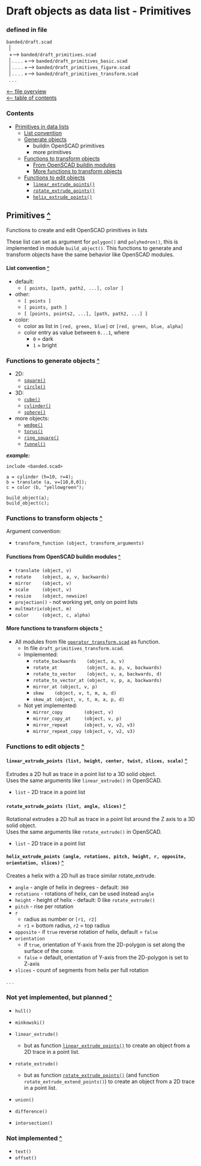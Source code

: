 Draft objects as data list - Primitives
=======================================

### defined in file
`banded/draft.scad`\
` `| \
` `+--> `banded/draft_primitives.scad`\
` `| . . . . +--> `banded/draft_primitives_basic.scad`\
` `| . . . . +--> `banded/draft_primitives_figure.scad`\
` `| . . . . +--> `banded/draft_primitives_transform.scad`\
` `. . .

[<-- file overview](file_overview.md)\
[<-- table of contents](contents.md)

### Contents
[contents]: #contents "Up to Contents"
- [Primitives in data lists](#primitives-)
  - [List convention](#list-convention-)
  - [Generate objects](#functions-to-generate-objects-)
    - buildin OpenSCAD primitives
    - more primitives
  - [Functions to transform objects](#functions-to-transform-objects-)
    - [From OpenSCAD buildin modules](#functions-from-openscad-buildin-modules-)
    - [More functions to transform objects](#more-functions-to-transform-objects-)
  - [Functions to edit objects](#functions-to-edit-objects-)
    - [`linear_extrude_points()`][linear_extrude_points]
    - [`rotate_extrude_points()`][rotate_extrude_points]
    - [`helix_extrude_points()`][helix_extrude_points]


Primitives [^][contents]
------------------------
Functions to create and edit OpenSCAD primitives in lists

These list can set as argument for `polygon()` and `polyhedron()`,
this is implemented in module `build_object()`.
This functions to generate and transform objects have the same behavior
like OpenSCAD modules.

#### List convention [^][contents]
- default:
  - `[ points, [path, path2, ...], color ]`
- other:
  - `[ points ]`
  - `[ points, path ]`
  - `[ [points, points2, ...], [path, path2, ...] ]`
- color:
  - color as list in `[red, green, blue]` or `[red, green, blue, alpha]`
  - color entry as value between `0...1`, where
    - `0` = dark
    - `1` = bright

### Functions to generate objects [^][contents]
- 2D:
  - [`square()`](extend.md#square_extend-size-center-align-)
  - [`circle()`](extend.md#circle_extend-r-angle-slices-piece-outer-align-d-)
- 3D:
  - [`cube()`](extend.md#square_extend-size-center-align-)
  - [`cylinder()`](extend.md#cylinder_extend-h-r1-r2-center-r-d-d1-d2-angle-slices-piece-outer-align-)
  - [`sphere()`](extend.md#sphere_extend-r-d-align-)
- more objects:
  - [`wedge()`](object.md#wedge-v_min-v_max-v2_min-v2_max-)
  - [`torus()`](object.md#torus-r-w-ri-ro-angle-center-fn_ring-align-)
  - [`ring_square()`](object.md#ring_square-h-r-w-ri-ro-angle-center-d-di-do-align-)
  - [`funnel()`](object.md#funnel-h-ri1-ri2-ro1-ro2-w-angle-di1-di2-do1-do2-align-)

___example:___
```OpenSCAD
include <banded.scad>

a = cylinder (h=10, r=4);
b = translate (a, v=[10,0,0]);
c = color (b, "yellowgreen");

build_object(a);
build_object(c);
```


### Functions to transform objects [^][contents]
Argument convention:
- `transform_function (object, transform_arguments)`

#### Functions from OpenSCAD buildin modules [^][contents]
- `translate (object, v)`
- `rotate    (object, a, v, backwards)`
- `mirror    (object, v)`
- `scale     (object, v)`
- `resize    (object, newsize)`
- `projection()` - not working yet, only on point lists
- `multmatrix(object, m)`
- `color     (object, c, alpha)`


#### More functions to transform objects [^][contents]
- All modules from file
  [`operator_transform.scad`](operator.md#transform-operator- "Transform operator for affine transformations")
  as function.
  - In file `draft_primitives_transform.scad`.
  - Implemented:
    - `rotate_backwards    (object, a, v)`
    - `rotate_at           (object, a, p, v, backwards)`
    - `rotate_to_vector    (object, v, a, backwards, d)`
    - `rotate_to_vector_at (object, v, p, a, backwards)`
    - `mirror_at (object, v, p)`
    - `skew    (object, v, t, m, a, d)`
    - `skew_at (object, v, t, m, a, p, d)`
  - Not yet implemented:
    - `mirror_copy        (object, v)`
    - `mirror_copy_at     (object, v, p)`
    - `mirror_repeat      (object, v, v2, v3)`
    - `mirror_repeat_copy (object, v, v2, v3)`


### Functions to edit objects [^][contents]

#### `linear_extrude_points (list, height, center, twist, slices, scale)` [^][contents]
[linear_extrude_points]: #linear_extrude_points-list-height-center-twist-slices-scale-
Extrudes a 2D hull as trace in a point list to a 3D solid object.\
Uses the same arguments like `linear_extrude()` in OpenSCAD.
- `list` - 2D trace in a point list

#### `rotate_extrude_points (list, angle, slices)` [^][contents]
[rotate_extrude_points]: #rotate_extrude_points-list-angle-slices-
Rotational extrudes a 2D hull as trace in a point list
around the Z axis to a 3D solid object.\
Uses the same arguments like `rotate_extrude()` in OpenSCAD.
- `list` - 2D trace in a point list

#### `helix_extrude_points (angle, rotations, pitch, height, r, opposite, orientation, slices)` [^][contents]
[helix_extrude_points]: #helix_extrude_points-angle-rotations-pitch-height-r-opposite-orientation-slices-
Creates a helix with a 2D hull as trace similar rotate_extrude.
- `angle`     - angle of helix in degrees - default: `360`
- `rotations` - rotations of helix, can be used instead `angle`
- `height`    - height of helix - default: 0 like `rotate_extrude()`
- `pitch`     - rise per rotation
- `r`
  - radius as number or `[r1, r2]`
  - `r1` = bottom radius, `r2` = top radius
- `opposite`  - if `true` reverse rotation of helix, default = `false`
- `orientation`
  - if `true`, orientation of Y-axis from the 2D-polygon is set along the surface of the cone.
  - `false` = default, orientation of Y-axis from the 2D-polygon is set to Z-axis
- `slices`    - count of segments from helix per full rotation


. . .


### Not yet implemented, but planned [^][contents]
- `hull()`
- `minkowski()`

- `linear_extrude()`
  - but as function [`linear_extrude_points()`][linear_extrude_points]
    to create an object from a 2D trace in a point list.
- `rotate_extrude()`
  - but as function [`rotate_extrude_points()`][rotate_extrude_points]
    (and function `rotate_extrude_extend_points()`)
    to create an object from a 2D trace in a point list.

- `union()`
- `difference()`
- `intersection()`

### Not implemented [^][contents]
- `text()`
- `offset()`
